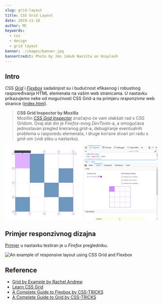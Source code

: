 ```yaml
---
slug: grid-layout
title: CSS Grid Layout
date: 2019-11-10
author: MC
keywords:
  - css
  - design
  - grid layout
banner: ./images/banner.jpg
bannerCredit: Photo by Ján Jakub Naništa on Unsplash
---
```


## Intro

CSS _[Grid](https://www.mozilla.org/en-US/developer/css-grid/)_ i _[Flexbox](https://css-tricks.com/snippets/css/a-guide-to-flexbox/)_ sadašnjost su i budućnost efikasnog i robustnog raspoređivanja HTML elemenata na vašim web stranicama. U nastavku prikazujemo neke od mogućnosti CSS Grid-a na primjeru _responzivne_ web stranice ([index.html](index.html)).

> **CSS Grid Inspector by Mozilla**  
> Mozillin _[CSS Grid Inspector](https://developer.mozilla.org/en-US/docs/Tools/Page_Inspector/How_to/Examine_grid_layouts)_ značajno će vam olakšati rad s CSS Gridom. Ovaj alat dio je _Firefox_-ovog _DevTools_-a, a omogućava jednostavan pregled kreiranog _grid_-a, debugiranje eventualnih problema u rasporedu elemenata, i druge korisne stvari pri radu s _grid_-om (vidi sliku u nastavku).

![CSS Grid Inspector](./images/grid_inspector.png)

## Primjer responzivnog dizajna

[Primjer](index.html) u nastavku testiran je u _Firefox_ pregledniku.

![An example of responsive layout using CSS Grid and Flexbox](./images/grid_based_responsive_layout.gif)

## Reference

- [Grid by Example by Rachel Andrew](https://gridbyexample.com)
- [Learn CSS Grid](https://learncssgrid.com/)
- [A Complete Guide to Flexbox by CSS-TRICKS](https://css-tricks.com/snippets/css/a-guide-to-flexbox/)
- [A Complete Guide to Grid by CSS-TRICKS](https://css-tricks.com/snippets/css/complete-guide-grid/)
